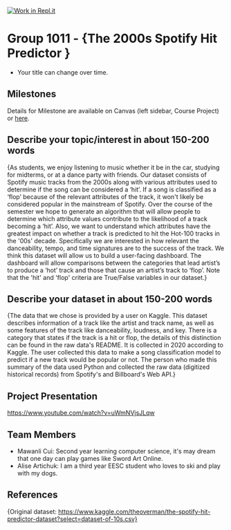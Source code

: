 [![Work in Repl.it](https://classroom.github.com/assets/work-in-replit-14baed9a392b3a25080506f3b7b6d57f295ec2978f6f33ec97e36a161684cbe9.svg)](https://classroom.github.com/online_ide?assignment_repo_id=360651&assignment_repo_type=GroupAssignmentRepo)
# Group 1011 - {The 2000s Spotify Hit Predictor }

- Your title can change over time.

## Milestones

Details for Milestone are available on Canvas (left sidebar, Course Project) or [here](https://firas.moosvi.com/courses/data301/project/milestone01.html).

## Describe your topic/interest in about 150-200 words

{As students, we enjoy listening to music whether it be in the car, studying for midterms, or at a dance party with friends. Our dataset consists of Spotify music tracks from the 2000s along with various attributes used to determine if the song can be considered a ‘hit’. If a song is classified as a ‘flop’ because of the relevant attributes of the track, it won't likely be considered popular in the mainstream of Spotify. Over the course of the semester we hope to generate an algorithm that will allow people to determine which attribute values contribute to the likelihood of a track becoming a ‘hit’. Also, we want to understand which attributes have the greatest impact on whether a track is predicted to hit the Hot-100 tracks in the '00s' decade. Specifically we are interested in how relevant the danceability, tempo, and time signatures are to the success of the track. We think this dataset will allow us to build a user-facing dashboard. The dashboard will allow comparisons between the categories that lead artist’s to produce a ‘hot’ track and those that cause an artist’s track to ‘flop’. Note that the 'hit' and 'flop' criteria are True/False variables in our dataset.}

## Describe your dataset in about 150-200 words

{The data that we chose is provided by a user on Kaggle. This dataset describes information of a track like the artist and track name, as well as some features of the track like danceability, loudness, and key. There is a category that states if the track is a hit or flop, the details of this distinction can be found in the raw data's README. It is collected in 2020 according to Kaggle. The user collected this data to make a song classification model to predict if a new track would be popular or not. The person who made this summary of the data used Python and collected the raw data (digitized historical records) from Spotify's and Billboard's Web API.}

## Project Presentation 

https://www.youtube.com/watch?v=uWmNVjsJLqw

## Team Members

- Mawanli Cui: Second year learning computer science, it's may dream that one day can play games like Sword Art Online.
- Alise Artichuk: I am a third year EESC student who loves to ski and play with my dogs. 

## References

{Original dataset: https://www.kaggle.com/theoverman/the-spotify-hit-predictor-dataset?select=dataset-of-10s.csv}
